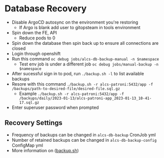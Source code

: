 # Database Recovery

- Disable ArgoCD autosync on the environment you're restoring
    - If Argo is blank add user to gitopsteam in tools environment
- Spin down the FE, API
    - Reduce pods to 0
- Spin down the database then spin back up to ensure all connections are closed
- Login through openshift
- Run this command `oc debug jobs/alcs-db-backup-manual -n $namespace`
    - Test env job is under a different job  `oc debug jobs/manual-backup -n $namespace`
- After sucessful sign in to pod, run `./backup.sh -l` to list available backups
- Resore with this command `./backup.sh -r alcs-patroni:5432/app -f /backups/path-to-desired-file/desired-file.sql.gz`
    - Example `./backup.sh -r alcs-patroni:5432/app -f /backups/daily/2023-01-13/alcs-patroni-app_2023-01-13_10-41-17.sql.gz`
- Enter superuser password when prompted

## Recovery Settings

- Frequency of backups can be changed in `alcs-db-backup` CronJob yml
- Number of retained backups can be changed in `alcs-db-backup-config` ConfigMap yml
- More information on ([backup.sh](https://github.com/BCDevOps/backup-container/blob/master/README.md))
